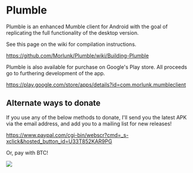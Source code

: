 Plumble
=======

Plumble is an enhanced Mumble client for Android with the goal of replicating the full functionality of the desktop version.

See this page on the wiki for compilation instructions.

https://github.com/Morlunk/Plumble/wiki/Building-Plumble

Plumble is also available for purchase on Google's Play store. All proceeds go to furthering development of the app.

https://play.google.com/store/apps/details?id=com.morlunk.mumbleclient

Alternate ways to donate
------------------------
If you use any of the below methods to donate, I'll send you the latest APK via the email address, and add you to a mailing list for new releases!

https://www.paypal.com/cgi-bin/webscr?cmd=_s-xclick&hosted_button_id=U33T852KAR9PG

Or, pay with BTC!

<span class="mtgox" data-id="d473fdbc-bc7c-490d-bf8f-338afcf0c646" data-amount="0.02" data-currency="BTC"><a href="https://payment.mtgox.com/d473fdbc-bc7c-490d-bf8f-338afcf0c646"><img src="https://payment.mtgox.com/img/mtgox-checkout.png" border="0" /></a></span>
